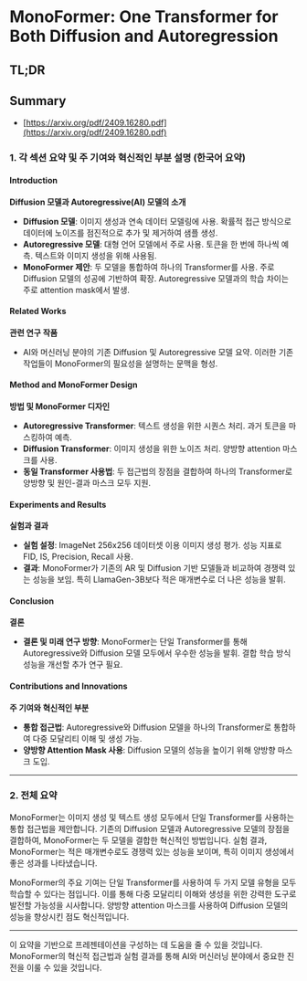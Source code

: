 # MonoFormer: One Transformer for Both Diffusion and Autoregression
## TL;DR
## Summary
- [https://arxiv.org/pdf/2409.16280.pdf](https://arxiv.org/pdf/2409.16280.pdf)

### 1. 각 섹션 요약 및 주 기여와 혁신적인 부분 설명 (한국어 요약)

#### Introduction
**Diffusion 모델과 Autoregressive(AI) 모델의 소개**
- **Diffusion 모델**: 이미지 생성과 연속 데이터 모델링에 사용. 확률적 접근 방식으로 데이터에 노이즈를 점진적으로 추가 및 제거하여 샘플 생성.
- **Autoregressive 모델**: 대형 언어 모델에서 주로 사용. 토큰을 한 번에 하나씩 예측. 텍스트와 이미지 생성을 위해 사용됨.
- **MonoFormer 제안**: 두 모델을 통합하여 하나의 Transformer를 사용. 주로 Diffusion 모델의 성공에 기반하여 확장. Autoregressive 모델과의 학습 차이는 주로 attention mask에서 발생.

#### Related Works
**관련 연구 작품**
- AI와 머신러닝 분야의 기존 Diffusion 및 Autoregressive 모델 요약. 이러한 기존 작업들이 MonoFormer의 필요성을 설명하는 문맥을 형성.

#### Method and MonoFormer Design
**방법 및 MonoFormer 디자인**
- **Autoregressive Transformer**: 텍스트 생성을 위한 시퀀스 처리. 과거 토큰을 마스킹하여 예측.
- **Diffusion Transformer**: 이미지 생성을 위한 노이즈 처리. 양방향 attention 마스크를 사용.
- **동일 Transformer 사용법**: 두 접근법의 장점을 결합하여 하나의 Transformer로 양방향 및 원인-결과 마스크 모두 지원.

#### Experiments and Results
**실험과 결과**
- **실험 설정**: ImageNet 256x256 데이터셋 이용 이미지 생성 평가. 성능 지표로 FID, IS, Precision, Recall 사용.
- **결과**: MonoFormer가 기존의 AR 및 Diffusion 기반 모델들과 비교하여 경쟁력 있는 성능을 보임. 특히 LlamaGen-3B보다 적은 매개변수로 더 나은 성능을 발휘.

#### Conclusion
**결론**
- **결론 및 미래 연구 방향**: MonoFormer는 단일 Transformer를 통해 Autoregressive와 Diffusion 모델 모두에서 우수한 성능을 발휘. 결합 학습 방식 성능을 개선할 추가 연구 필요.

#### Contributions and Innovations
**주 기여와 혁신적인 부분**
- **통합 접근법**: Autoregressive와 Diffusion 모델을 하나의 Transformer로 통합하여 다중 모달리티 이해 및 생성 가능.
- **양방향 Attention Mask 사용**: Diffusion 모델의 성능을 높이기 위해 양방향 마스크 도입.

---

### 2. 전체 요약

MonoFormer는 이미지 생성 및 텍스트 생성 모두에서 단일 Transformer를 사용하는 통합 접근법을 제안합니다. 기존의 Diffusion 모델과 Autoregressive 모델의 장점을 결합하여, MonoFormer는 두 모델을 결합한 혁신적인 방법입니다. 실험 결과, MonoFormer는 적은 매개변수로도 경쟁력 있는 성능을 보이며, 특히 이미지 생성에서 좋은 성과를 나타냈습니다.

MonoFormer의 주요 기여는 단일 Transformer를 사용하여 두 가지 모델 유형을 모두 학습할 수 있다는 점입니다. 이를 통해 다중 모달리티 이해와 생성을 위한 강력한 도구로 발전할 가능성을 시사합니다. 양방향 attention 마스크를 사용하여 Diffusion 모델의 성능을 향상시킨 점도 혁신적입니다.

---

이 요약을 기반으로 프레젠테이션을 구성하는 데 도움을 줄 수 있을 것입니다. MonoFormer의 혁신적 접근법과 실험 결과를 통해 AI와 머신러닝 분야에서 중요한 진전을 이룰 수 있을 것입니다.
